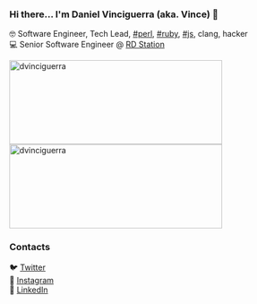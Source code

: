 ### Hi there... I'm Daniel Vinciguerra (aka. Vince) 👋

🤓 Software Engineer, Tech Lead, [#perl](https://github.com/Perl/perl5), [#ruby](https://github.com/ruby/ruby), [#js](https://github.com/nodejs/node), clang, hacker <br>
💻 Senior Software Engineer @ [RD Station](https://github.com/ResultadosDigitais)


<p float="left">
  <img align="center" src="https://github-readme-streak-stats.herokuapp.com/?user=dvinciguerra&theme=onedark" width="380" height="150" alt="dvinciguerra" />
  <img align="center" src="https://github-readme-stats.vercel.app/api/top-langs/?username=dvinciguerra&layout=compact&theme=onedark" width="380" height="150" alt="dvinciguerra" />
</p>


### Contacts

🐦 [Twitter](https://twitter.com/dvinciguerra) <br>
📸 [Instagram](https://instagram.com/danielvinciguerra) <br>
💼 [LinkedIn](https://www.linkedin.com/in/dvinciguerra) <br>
 
